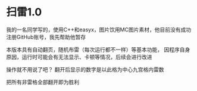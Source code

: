 # 扫雷1.0
我的一名同学写的，使用C++和easyx，图片饮用MC图片素材，他目前没有成功注册GitHub账号，我先帮助他暂存

本版本具有自动翻页，随机布雷（每次运行都不一样）等基本功能，
因程序自身原因，运行时可能会有无法显示、卡顿等情况，后续会进行改进

操作就不用说了吧？
翻开后显示的数字是以此格为中心九宫格内雷数

把所有非雷格全部翻开即为胜利
